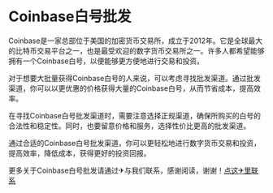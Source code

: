 # Coinbase白号批发

Coinbase是一家总部位于美国的加密货币交易所，成立于2012年。它是全球最大的比特币交易平台之一，也是最受欢迎的数字货币交易所之一。许多人都希望能够拥有一个Coinbase白号，以便能够更方便地进行交易和投资。

对于想要大批量获得Coinbase白号的人来说，可以考虑寻找批发渠道。通过批发渠道，你可以以更优惠的价格获得大量的Coinbase白号，从而节省成本，提高效率。

在寻找Coinbase白号批发渠道时，需要注意选择正规渠道，确保所购买的白号的合法性和稳定性。同时，也要留意价格和服务，选择性价比更高的批发渠道。

通过合适的Coinbase白号批发渠道，你可以更轻松地进行数字货币交易和投资，提高效率，降低成本，获得更好的投资回报。

更多关于Coinbase白号批发请通过✈与我们联系，感谢阅读，谢谢！[点这✈里联系](https://lm.k02.cc)